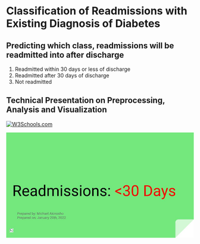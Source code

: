 # Classification of Readmissions with Existing Diagnosis of Diabetes
 <h2>Predicting which class, readmissions will be readmitted into after discharge</h2>
 <ol>
  <li>Readmitted within 30 days or less of discharge</li>
  <li>Readmitted after 30 days of discharge</li>
  <li>Not readmitted</li>
 </ol>
 
 <h2>Technical Presentation on Preprocessing, Analysis and Visualization</h2>
 <a href="https://www.w3schools.com">
<img src="w3html.gif" alt="W3Schools.com" width="100" height="132">
</a>
 <p href="/Presentation Slides Diabetes Readmission - Non-Technical.pdf"><img src="/Presentation Slides Diabetes Readmission - Non-Technical.jpg" alt="First Order" width="min-content" height="min-content"/></p>
 
